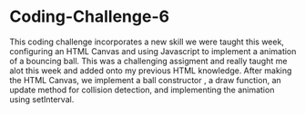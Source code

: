 # Coding-Challenge-6
This coding challenge incorporates a new skill we were taught this week, configuring an HTML Canvas and using Javascript to implement a animation of a bouncing ball. This was 
a challenging assigment and really taught me alot this week and added onto my previous HTML knowledge. After making the HTML Canvas, we implement a ball constructor , a draw function, an update method for collision detection, and implementing the animation using setInterval. 
